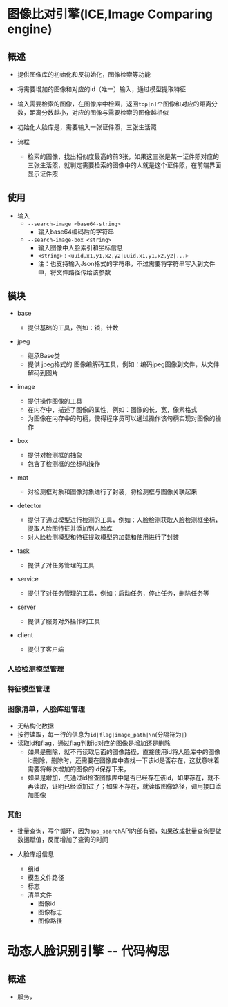 # 图像比对引擎(ICE,Image Comparing engine)

## 概述

+ 提供图像库的初始化和反初始化，图像检索等功能
+ 将需要增加的图像和对应的id（唯一）输入，通过模型提取特征
+ 输入需要检索的图像，在图像库中检索，返回`top[n]`个图像和对应的距离分数，距离分数越小，对应的图像与需要检索的图像越相似

+ 初始化人脸库是，需要输入一张证件照，三张生活照
+ 流程
  + 检索的图像，找出相似度最高的前3张，如果这三张是某一证件照对应的三张生活照，就判定需要检索的图像中的人就是这个证件照，在前端界面显示证件照

## 使用

+ 输入
  + `--search-image <base64-string>`
    + 输入base64编码后的字符串
  + `--search-image-box <string>`
    + 输入图像中人脸索引和坐标信息
    + `<string>` : `<uuid,x1,y1,x2,y2|uuid,x1,y1,x2,y2|...>`
    + 注：也支持输入Json格式的字符串，不过需要将字符串写入到文件中，将文件路径传给该参数

## 模块

+ base
  + 提供基础的工具，例如：锁，计数

+ jpeg
  + 继承Base类
  + 提供 jpeg格式的 图像编解码工具，例如：编码jpeg图像到文件，从文件解码到图片

+ image
  + 提供操作图像的工具
  + 在内存中，描述了图像的属性，例如：图像的长，宽，像素格式
  + 为图像在内存中的句柄，使得程序员可以通过操作该句柄实现对图像的操作

+ box
  + 提供对检测框的抽象
  + 包含了检测框的坐标和操作

+ mat
  + 对检测框对象和图像对象进行了封装，将检测框与图像关联起来

+ detector
  + 提供了通过模型进行检测的工具，例如：人脸检测获取人脸检测框坐标，提取人脸图特征并添加到人脸库
  + 对人脸检测模型和特征提取模型的加载和使用进行了封装

+ task
  + 提供了对任务管理的工具

+ service
  + 提供了对任务管理的工具，例如：启动任务，停止任务，删除任务等

+ server
  + 提供了服务对外操作的工具

+ client
  + 提供了客户端

### 人脸检测模型管理

### 特征模型管理

### 图像清单，人脸库组管理

+ 无结构化数据
+ 按行读取，每一行的信息为`id|flag|image_path|\n`(分隔符为`|`)
+ 读取id和flag，通过flag判断id对应的图像是增加还是删除
  + 如果是删除，就不再读取后面的图像路径，直接使用id将人脸库中的图像id删除，删除时，还需要在图像库中查找一下该id是否存在，这就意味着需要将每次增加的图像的id保存下来，
  + 如果是增加，先通过id检查图像库中是否已经存在该id，如果存在，就不再读取，证明已经添加过了；如果不存在，就读取图像路径，调用接口添加图像

### 其他

+ 批量查询，写个循环，因为`spp_search`API内部有锁，如果改成批量查询要做数据赋值，反而增加了查询的时间

+ 人脸库组信息
  + 组id
  + 模型文件路径
  + 标志
  + 清单文件
    + 图像id
    + 图像标志
    + 图像路径

# 动态人脸识别引擎 --  代码构思

## 概述

+ 服务，